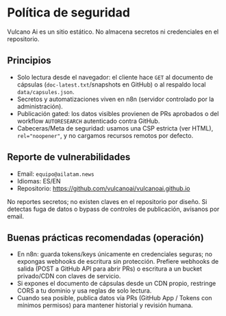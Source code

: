 # Política de seguridad

Vulcano Ai es un sitio estático. No almacena secretos ni credenciales en el repositorio.

## Principios

- Solo lectura desde el navegador: el cliente hace `GET` al documento de cápsulas (`doc-latest.txt`/snapshots en GitHub) o al respaldo local `data/capsules.json`.
- Secretos y automatizaciones viven en n8n (servidor controlado por la administración).
- Publicación gated: los datos visibles provienen de PRs aprobados o del workflow `AUTORESEARCH` autenticado contra GitHub.
- Cabeceras/Meta de seguridad: usamos una CSP estricta (ver HTML), `rel="noopener"`, y no cargamos recursos remotos por defecto.

## Reporte de vulnerabilidades

- Email: `equipo@ailatam.news`
- Idiomas: ES/EN
- Repositorio: https://github.com/vulcanoai/vulcanoai.github.io

No reportes secretos; no existen claves en el repositorio por diseño. Si detectas fuga de datos o bypass de controles de publicación, avísanos por email.

## Buenas prácticas recomendadas (operación)

- En n8n: guarda tokens/keys únicamente en credenciales seguras; no expongas webhooks de escritura sin protección. Prefiere webhooks de salida (POST a GitHub API para abrir PRs) o escritura a un bucket privado/CDN con claves de servicio.
- Si expones el documento de cápsulas desde un CDN propio, restringe CORS a tu dominio y usa reglas de solo lectura.
- Cuando sea posible, publica datos vía PRs (GitHub App / Tokens con mínimos permisos) para mantener historial y revisión humana.
